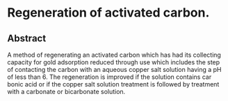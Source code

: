 # Regeneration of activated carbon.

## Abstract
A method of regenerating an activated carbon which has had its collecting capacity for gold adsorption reduced through use which includes the step of contacting the carbon with an aqueous copper salt solution having a pH of less than 6. The regeneration is improved if the solution contains car bonic acid or if the copper salt solution treatment is followed by treatment with a carbonate or bicarbonate solution.